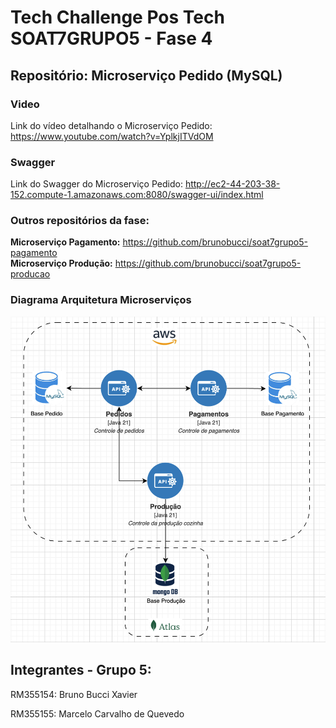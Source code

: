 # Tech Challenge Pos Tech SOAT7GRUPO5 - Fase 4

## Repositório: Microserviço Pedido (MySQL)

### Video

Link do vídeo detalhando o Microserviço Pedido: https://www.youtube.com/watch?v=YplkjITVdOM

### Swagger
Link do Swagger do Microserviço Pedido: http://ec2-44-203-38-152.compute-1.amazonaws.com:8080/swagger-ui/index.html


### Outros repositórios da fase:
<b>Microserviço Pagamento:</b> https://github.com/brunobucci/soat7grupo5-pagamento<br>
<b>Microserviço Produção:</b> https://github.com/brunobucci/soat7grupo5-producao<br>


### Diagrama Arquitetura Microserviços
![Diagrama Microserviços](https://github.com/brunobucci/soat7grupo5-app/blob/88dbe978b8a463100272ccfd7c82e587242ece3c/documentacao/arquitetura.png)


## Integrantes - Grupo 5:

RM355154: Bruno Bucci Xavier

RM355155: Marcelo Carvalho de Quevedo
